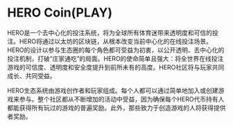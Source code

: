 # 

# HERO Coin(PLAY)

HERO是一个去中心化的投注系统，将为全球所有体育迷带来透明度和可信的投注。HERO将通过以太坊的区块链，从根本改变当前中心化的在线投注场景。HERO的设计以参与生态圈的每个角色都可受益为初衷，以公开透明、去中心化的投注机制，打破“庄家通吃”的局面。HERO的使命简单且强大：将全世界在线投注游戏的可信度、透明度和安全度提升到前所未有的高度。HERO社区将与玩家共同成长、共同受益。

HERO生态系统由游戏创作者和玩家组成。每个人都可以通过简单地加入或创建游戏来参与。整个社区都从不断增加的活动中受益，因为确保每个HERO代币持有人都能获得所有玩过的游戏的普遍奖励。此外，那些致力于创造游戏的人将获得提供者奖励。


